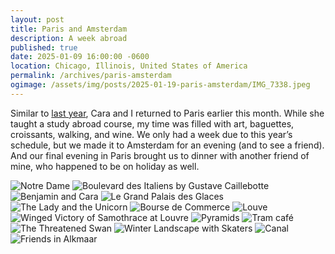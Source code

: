 ```yaml
---
layout: post
title: Paris and Amsterdam
description: A week abroad
published: true
date: 2025-01-09 16:00:00 -0600
location: Chicago, Illinois, United States of America
permalink: /archives/paris-amsterdam
ogimage: /assets/img/posts/2025-01-19-paris-amsterdam/IMG_7338.jpeg
---
```

Similar to [last year](/archives/paris-in-january), Cara and I returned to Paris earlier this month. While she taught a study abroad course, my time was filled with art, baguettes, croissants, walking, and wine. We only had a week due to this year’s schedule, but we made it to Amsterdam for an evening (and to see a friend). And our final evening in Paris brought us to dinner with another friend of mine, who happened to be on holiday as well.

![Notre Dame][1]
![Boulevard des Italiens by Gustave Caillebotte][2]
![Benjamin and Cara][3]
![Le Grand Palais des Glaces][4]
![The Lady and the Unicorn][5]
![Bourse de Commerce][6]
![Louve][7]
![Winged Victory of Samothrace at Louvre][8]
![Pyramids][9]
![Tram café][10]
![The Threatened Swan][11]
![Winter Landscape with Skaters][12]
![Canal][13]
![Friends in Alkmaar][14]

[1]: /assets/img/posts/2025-01-19-paris-amsterdam/IMG_7002.jpeg
[2]: /assets/img/posts/2025-01-19-paris-amsterdam/IMG_7048.jpeg
[3]: /assets/img/posts/2025-01-19-paris-amsterdam/IMG_7056.jpeg
[4]: /assets/img/posts/2025-01-19-paris-amsterdam/IMG_7063.jpeg
[5]: /assets/img/posts/2025-01-19-paris-amsterdam/IMG_7127.jpeg
[6]: /assets/img/posts/2025-01-19-paris-amsterdam/IMG_7170.jpeg
[7]: /assets/img/posts/2025-01-19-paris-amsterdam/IMG_7222.jpeg
[8]: /assets/img/posts/2025-01-19-paris-amsterdam/IMG_7225.jpeg
[9]: /assets/img/posts/2025-01-19-paris-amsterdam/IMG_7241.jpeg
[10]: /assets/img/posts/2025-01-19-paris-amsterdam/IMG_7248.jpeg
[11]: /assets/img/posts/2025-01-19-paris-amsterdam/IMG_7336.jpeg
[12]: /assets/img/posts/2025-01-19-paris-amsterdam/IMG_7338.jpeg
[13]: /assets/img/posts/2025-01-19-paris-amsterdam/IMG_7356.jpeg
[14]: /assets/img/posts/2025-01-19-paris-amsterdam/IMG_7373.jpeg